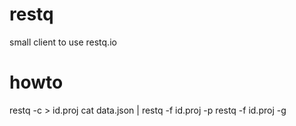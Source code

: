 # restq
small client to use restq.io

# howto
restq -c > id.proj
cat data.json | restq -f id.proj -p
restq -f id.proj -g


